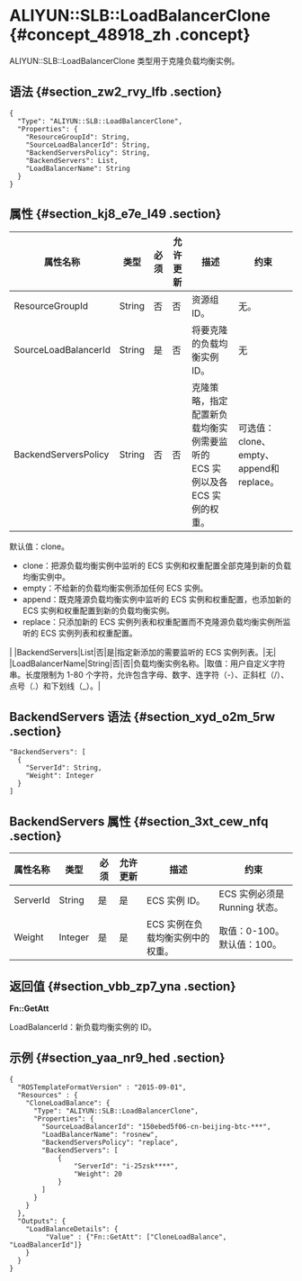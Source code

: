 # ALIYUN::SLB::LoadBalancerClone {#concept_48918_zh .concept}

ALIYUN::SLB::LoadBalancerClone 类型用于克隆负载均衡实例。

## 语法 {#section_zw2_rvy_lfb .section}

``` {#codeblock_ehj_uz3_m98 .language-json}
{
  "Type": "ALIYUN::SLB::LoadBalancerClone",
  "Properties": {
    "ResourceGroupId": String,
    "SourceLoadBalancerId": String,
    "BackendServersPolicy": String,
    "BackendServers": List,
    "LoadBalancerName": String
  }
}
```

## 属性 {#section_kj8_e7e_l49 .section}

|属性名称|类型|必须|允许更新|描述|约束|
|----|--|--|----|--|--|
|ResourceGroupId|String|否|否|资源组ID。|无。|
|SourceLoadBalancerId|String|是|否|将要克隆的负载均衡实例 ID。|无|
|BackendServersPolicy|String|否|否|克隆策略，指定配置新负载均衡实例需要监听的 ECS 实例以及各 ECS 实例的权重。| 可选值：clone、empty、append和 replace。

 默认值：clone。

 -   clone：把源负载均衡实例中监听的 ECS 实例和权重配置全部克隆到新的负载均衡实例中。
-   empty：不给新的负载均衡实例添加任何 ECS 实例。
-   append：既克隆源负载均衡实例中监听的 ECS 实例和权重配置，也添加新的 ECS 实例和权重配置到新的负载均衡实例。
-   replace：只添加新的 ECS 实例列表和权重配置而不克隆源负载均衡实例所监听的 ECS 实例列表和权重配置。

 |
|BackendServers|List|否|是|指定新添加的需要监听的 ECS 实例列表。|无|
|LoadBalancerName|String|否|否|负载均衡实例名称。|取值：用户自定义字符串。长度限制为 1-80 个字符，允许包含字母、数字、连字符（-）、正斜杠（/）、点号（.）和下划线（\_）。|

## BackendServers 语法 {#section_xyd_o2m_5rw .section}

``` {#codeblock_l9k_k9i_wdr .language-json}
"BackendServers": [
  {
    "ServerId": String,
    "Weight": Integer
  }
]
```

## BackendServers 属性 {#section_3xt_cew_nfq .section}

|属性名称|类型|必须|允许更新|描述|约束|
|----|--|--|----|--|--|
|ServerId|String|是|是|ECS 实例 ID。|ECS 实例必须是 Running 状态。|
|Weight|Integer|是|是|ECS 实例在负载均衡实例中的权重。|取值：0-100。默认值：100。|

## 返回值 {#section_vbb_zp7_yna .section}

**Fn::GetAtt**

LoadBalancerId：新负载均衡实例的 ID。

## 示例 {#section_yaa_nr9_hed .section}

``` {#codeblock_14c_z40_z74 .language-json}
{
  "ROSTemplateFormatVersion" : "2015-09-01",
  "Resources" : {
    "CloneLoadBalance": {
      "Type": "ALIYUN::SLB::LoadBalancerClone",
      "Properties": {
        "SourceLoadBalancerId": "150ebed5f06-cn-beijing-btc-***",
        "LoadBalancerName": "rosnew",
        "BackendServersPolicy": "replace",
        "BackendServers": [
            {
                "ServerId": "i-25zsk****",
                "Weight": 20
            }
        ]
      }
    }
  },
  "Outputs": {
    "LoadBalanceDetails": {
         "Value" : {"Fn::GetAtt": ["CloneLoadBalance", "LoadBalancerId"]}
    }
  }
}            
```

